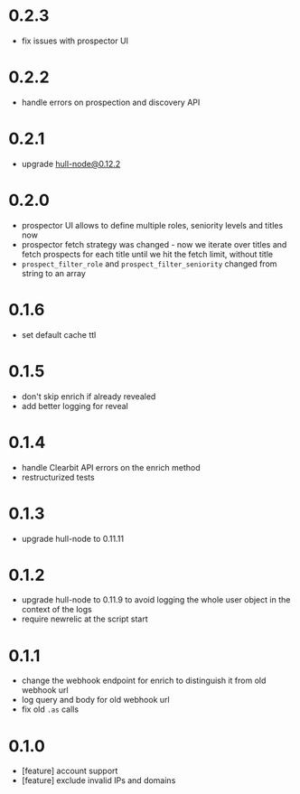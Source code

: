 # 0.2.3
- fix issues with prospector UI
# 0.2.2
- handle errors on prospection and discovery API

# 0.2.1
- upgrade hull-node@0.12.2

# 0.2.0
- prospector UI allows to define multiple roles, seniority levels and titles now
- prospector fetch strategy was changed - now we iterate over titles and fetch prospects for each title until we hit the fetch limit, without title 
- `prospect_filter_role` and `prospect_filter_seniority` changed from string to an array

# 0.1.6
- set default cache ttl

# 0.1.5
- don't skip enrich if already revealed
- add better logging for reveal

# 0.1.4
- handle Clearbit API errors on the enrich method
- restructurized tests

# 0.1.3
- upgrade hull-node to 0.11.11

# 0.1.2
- upgrade hull-node to 0.11.9 to avoid logging the whole user object in the context of the logs
- require newrelic at the script start

# 0.1.1
- change the webhook endpoint for enrich to distinguish it from old webhook url
- log query and body for old webhook url
- fix old `.as` calls

# 0.1.0
- [feature] account support
- [feature] exclude invalid IPs and domains
